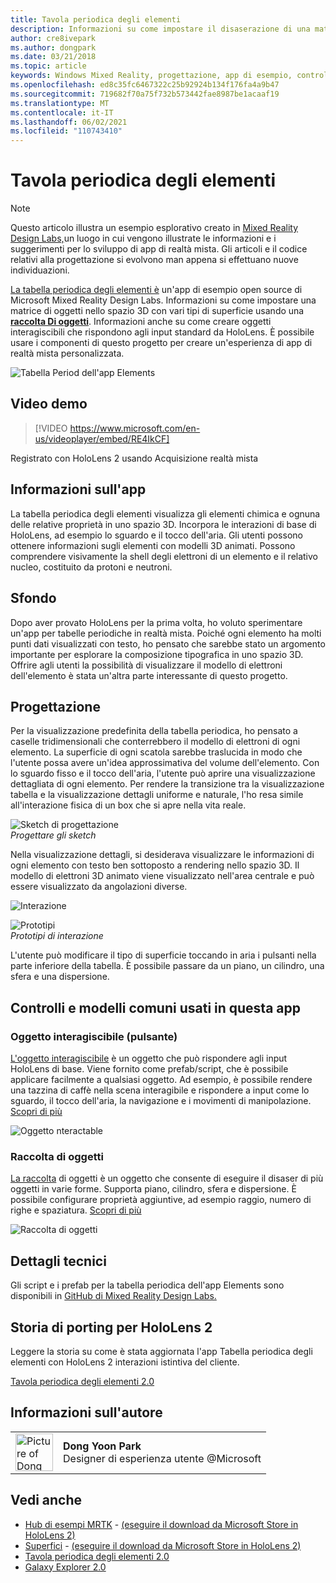 ```yaml
---
title: Tavola periodica degli elementi
description: Informazioni su come impostare il disaserazione di una matrice di oggetti nello spazio 3D con vari tipi di superficie usando una raccolta Di oggetti con la tabella periodica dell'app di esempio Elements.
author: cre8ivepark
ms.author: dongpark
ms.date: 03/21/2018
ms.topic: article
keywords: Windows Mixed Reality, progettazione, app di esempio, controlli, MRTK, Mixed Reality Toolkit, Unity, app di esempio, app di esempio, open source, Microsoft Store, HoloLens, visore per realtà mista, visore per realtà mista windows, visore per realtà virtuale
ms.openlocfilehash: ed8c35fc6467322c25b92924b134f176fa4a9b47
ms.sourcegitcommit: 719682f70a75f732b573442fae8987be1acaaf19
ms.translationtype: MT
ms.contentlocale: it-IT
ms.lasthandoff: 06/02/2021
ms.locfileid: "110743410"
---
```

# <a name="periodic-table-of-the-elements"></a>Tavola periodica degli elementi

>[!NOTE]
>Questo articolo illustra un esempio esplorativo creato in [Mixed Reality Design Labs,](https://github.com/Microsoft/MRDesignLabs_Unity)un luogo in cui vengono illustrate le informazioni e i suggerimenti per lo sviluppo di app di realtà mista. Gli articoli e il codice relativi alla progettazione si evolvono man appena si effettuano nuove individuazioni.

[La tabella periodica degli elementi è](https://github.com/Microsoft/MRDesignLabs_Unity_PeriodicTable) un'app di esempio open source di Microsoft Mixed Reality Design Labs. Informazioni su come impostare una matrice di oggetti nello spazio 3D con vari tipi di superficie usando una **[raccolta Di oggetti](../../design/object-collection.md)**. Informazioni anche su come creare oggetti interagiscibili che rispondono agli input standard da HoloLens. È possibile usare i componenti di questo progetto per creare un'esperienza di app di realtà mista personalizzata.

![Tabella Period dell'app Elements](images/640px-periodictable-hero.jpg)

## <a name="demo-video"></a>Video demo 
> [!VIDEO https://www.microsoft.com/en-us/videoplayer/embed/RE4IkCF]

Registrato con HoloLens 2 usando Acquisizione realtà mista

## <a name="about-the-app"></a>Informazioni sull'app

La tabella periodica degli elementi visualizza gli elementi chimica e ognuna delle relative proprietà in uno spazio 3D. Incorpora le interazioni di base di HoloLens, ad esempio lo sguardo e il tocco dell'aria. Gli utenti possono ottenere informazioni sugli elementi con modelli 3D animati. Possono comprendere visivamente la shell degli elettroni di un elemento e il relativo nucleo, costituito da protoni e neutroni.

## <a name="background"></a>Sfondo

Dopo aver provato HoloLens per la prima volta, ho voluto sperimentare un'app per tabelle periodiche in realtà mista. Poiché ogni elemento ha molti punti dati visualizzati con testo, ho pensato che sarebbe stato un argomento importante per esplorare la composizione tipografica in uno spazio 3D. Offrire agli utenti la possibilità di visualizzare il modello di elettroni dell'elemento è stata un'altra parte interessante di questo progetto.

## <a name="design"></a>Progettazione

Per la visualizzazione predefinita della tabella periodica, ho pensato a caselle tridimensionali che conterrebbero il modello di elettroni di ogni elemento. La superficie di ogni scatola sarebbe traslucida in modo che l'utente possa avere un'idea approssimativa del volume dell'elemento. Con lo sguardo fisso e il tocco dell'aria, l'utente può aprire una visualizzazione dettagliata di ogni elemento. Per rendere la transizione tra la visualizzazione tabella e la visualizzazione dettagli uniforme e naturale, l'ho resa simile all'interazione fisica di un box che si apre nella vita reale.

![Sketch di progettazione](images/640px-sketch20170406.jpg)<br>
*Progettare gli sketch*

Nella visualizzazione dettagli, si desiderava visualizzare le informazioni di ogni elemento con testo ben sottoposto a rendering nello spazio 3D. Il modello di elettroni 3D animato viene visualizzato nell'area centrale e può essere visualizzato da angolazioni diverse.

![Interazione](images/640px-periodictable-interaction.jpg)

![Prototipi](images/640px-periodictable-prototypes.jpg)<br>
*Prototipi di interazione*

L'utente può modificare il tipo di superficie toccando in aria i pulsanti nella parte inferiore della tabella. È possibile passare da un piano, un cilindro, una sfera e una dispersione.

## <a name="common-controls-and-patterns-used-in-this-app"></a>Controlli e modelli comuni usati in questa app

### <a name="interactable-object-button"></a>Oggetto interagiscibile (pulsante)

[L'oggetto interagiscibile](../../design/interactable-object.md) è un oggetto che può rispondere agli input HoloLens di base. Viene fornito come prefab/script, che è possibile applicare facilmente a qualsiasi oggetto. Ad esempio, è possibile rendere una tazzina di caffè nella scena interagibile e rispondere a input come lo sguardo, il tocco dell'aria, la navigazione e i movimenti di manipolazione. [Scopri di più](../../design/interactable-object.md)

![Oggetto nteractable](images/640px-periodictable-interactableobject.jpg)

### <a name="object-collection"></a>Raccolta di oggetti

[La raccolta](../../design/object-collection.md) di oggetti è un oggetto che consente di eseguire il disaser di più oggetti in varie forme. Supporta piano, cilindro, sfera e dispersione. È possibile configurare proprietà aggiuntive, ad esempio raggio, numero di righe e spaziatura. [Scopri di più](../../design/object-collection.md)

![Raccolta di oggetti](images/640px-periodictable-collections.jpg)

## <a name="technical-details"></a>Dettagli tecnici

Gli script e i prefab per la tabella periodica dell'app Elements sono disponibili in [GitHub di Mixed Reality Design Labs.](https://github.com/Microsoft/MRDesignLabs_Unity_PeriodicTable)

## <a name="porting-story-for-hololens-2"></a>Storia di porting per HoloLens 2

Leggere la storia su come è stata aggiornata l'app Tabella periodica degli elementi con HoloLens 2 interazioni istintiva del cliente.

[Tavola periodica degli elementi 2.0](https://medium.com/@dongyoonpark/bringing-the-periodic-table-of-the-elements-app-to-hololens-2-with-mrtk-v2-a6e3d8362158)




## <a name="about-the-author"></a>Informazioni sull'autore

<table style="border-collapse:collapse" padding-left="0px">
<tr>
<td style="border-style: none" width="60px"><img alt="Picture of Dong Yoon Park" width="60" height="60" src="images/dongyoonpark.jpg"></td>
<td style="border-style: none"><b>Dong Yoon Park</b><br>Designer di esperienza utente @Microsoft</td>
</tr>
</table>

## <a name="see-also"></a>Vedi anche

* [Hub di esempi MRTK](/windows/mixed-reality/mrtk-unity/features/example-scenes/example-hub) - [(eseguire il download da Microsoft Store in HoloLens 2)](https://www.microsoft.com/en-us/p/mrtk-examples-hub/9mv8c39l2sj4)
* [Superfici](sampleapp-surfaces.md) - [(eseguire il download da Microsoft Store in HoloLens 2)](https://www.microsoft.com/en-us/p/surfaces/9nvkpv3sk3x0)
* [Tavola periodica degli elementi 2.0](https://medium.com/@dongyoonpark/bringing-the-periodic-table-of-the-elements-app-to-hololens-2-with-mrtk-v2-a6e3d8362158)
* [Galaxy Explorer 2.0](galaxy-explorer-update.md)